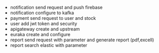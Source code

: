 - notification send request and push firebase
- notification configure to kafka
- payment send request to user and stock
- user add jwt token and security
- apigateway create and upstream
- euraka create and configure
- report send request with parameter and generate report (pdf,excell)
- report search elastic with parameter
